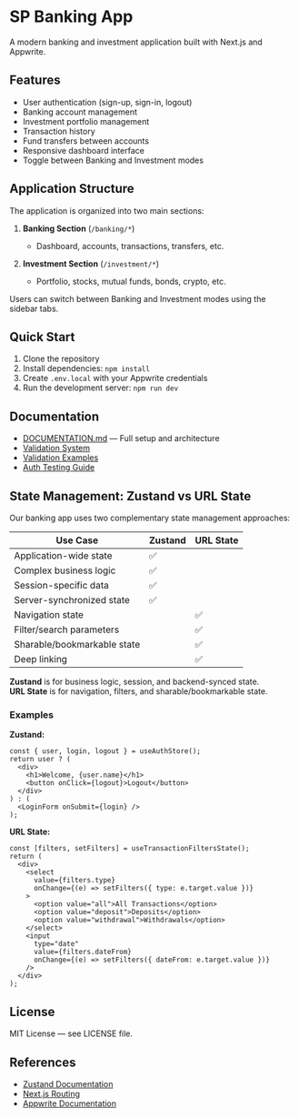 # SP Banking App

A modern banking and investment application built with Next.js and Appwrite.

## Features

- User authentication (sign-up, sign-in, logout)
- Banking account management
- Investment portfolio management
- Transaction history
- Fund transfers between accounts
- Responsive dashboard interface
- Toggle between Banking and Investment modes

## Application Structure

The application is organized into two main sections:

1. **Banking Section** (`/banking/*`)

   - Dashboard, accounts, transactions, transfers, etc.

2. **Investment Section** (`/investment/*`)
   - Portfolio, stocks, mutual funds, bonds, crypto, etc.

Users can switch between Banking and Investment modes using the sidebar tabs.

## Quick Start

1. Clone the repository
2. Install dependencies: `npm install`
3. Create `.env.local` with your Appwrite credentials
4. Run the development server: `npm run dev`

## Documentation

- [DOCUMENTATION.md](./DOCUMENTATION.md) — Full setup and architecture
- [Validation System](./docs/VALIDATION.md)
- [Validation Examples](./docs/VALIDATION-EXAMPLES.md)
- [Auth Testing Guide](./docs/AUTH-TESTING.md)

## State Management: Zustand vs URL State

Our banking app uses two complementary state management approaches:

| Use Case                    | Zustand | URL State |
| --------------------------- | ------- | --------- |
| Application-wide state      | ✅      |           |
| Complex business logic      | ✅      |           |
| Session-specific data       | ✅      |           |
| Server-synchronized state   | ✅      |           |
| Navigation state            |         | ✅        |
| Filter/search parameters    |         | ✅        |
| Sharable/bookmarkable state |         | ✅        |
| Deep linking                |         | ✅        |

**Zustand** is for business logic, session, and backend-synced state.  
**URL State** is for navigation, filters, and sharable/bookmarkable state.

### Examples

**Zustand:**

```tsx
const { user, login, logout } = useAuthStore();
return user ? (
  <div>
    <h1>Welcome, {user.name}</h1>
    <button onClick={logout}>Logout</button>
  </div>
) : (
  <LoginForm onSubmit={login} />
);
```

**URL State:**

```tsx
const [filters, setFilters] = useTransactionFiltersState();
return (
  <div>
    <select
      value={filters.type}
      onChange={(e) => setFilters({ type: e.target.value })}
    >
      <option value="all">All Transactions</option>
      <option value="deposit">Deposits</option>
      <option value="withdrawal">Withdrawals</option>
    </select>
    <input
      type="date"
      value={filters.dateFrom}
      onChange={(e) => setFilters({ dateFrom: e.target.value })}
    />
  </div>
);
```

## License

MIT License — see LICENSE file.

## References

- [Zustand Documentation](https://docs.pmnd.rs/zustand/getting-started/introduction)
- [Next.js Routing](https://nextjs.org/docs/routing/introduction)
- [Appwrite Documentation](https://appwrite.io/docs)
